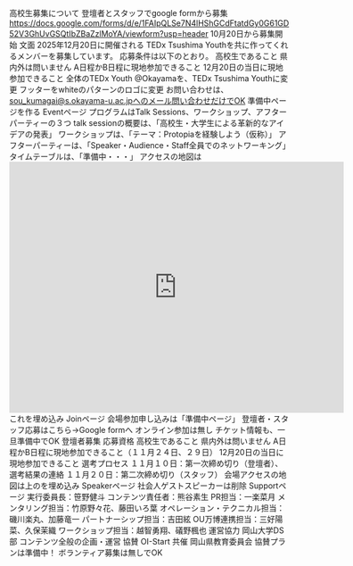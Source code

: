 高校生募集について
登壇者とスタッフでgoogle formから募集
https://docs.google.com/forms/d/e/1FAIpQLSe7N4lHShGCdFtatdGy0G61GD52V3GhUvGSQtIbZBaZzlMoYA/viewform?usp=header
10月20日から募集開始
文面
2025年12月20日に開催される TEDx Tsushima Youthを共に作ってくれるメンバーを募集しています。
応募条件は以下のとおり。
高校生であること
県内外は問いません
A日程かB日程に現地参加できること
12月20日の当日に現地参加できること
全体のTEDx Youth @Okayamaを、TEDx Tsushima Youthに変更
フッターをwhiteのパターンのロゴに変更
お問い合わせは、sou_kumagai@s.okayama-u.ac.jpへのメール問い合わせだけでOK
準備中ページを作る
Eventページ
プログラムはTalk Sessions、ワークショップ、アフターパーティーの３つ
talk sessionの概要は、「高校生・大学生による革新的なアイデアの発表」
ワークショップは、「テーマ：Protopiaを経験しよう（仮称）」
アフターパーティーは、「Speaker・Audience・Staff全員でのネットワーキング」
タイムテーブルは、「準備中・・・」
アクセスの地図は<iframe src="https://www.google.com/maps/embed?pb=!1m18!1m12!1m3!1d1681.2792170965854!2d133.92409243874778!3d34.68861343458426!2m3!1f0!2f0!3f0!3m2!1i1024!2i768!4f13.1!3m3!1m2!1s0x35540728f6aaa009%3A0x2b0e0c8bf0f8b9dd!2z5YWx6IKy5YWx5Ym144Kz44Oi44Oz44K6!5e1!3m2!1sja!2sjp!4v1760505099780!5m2!1sja!2sjp" width="600" height="450" style="border:0;" allowfullscreen="" loading="lazy" referrerpolicy="no-referrer-when-downgrade"></iframe>これを埋め込み
Joinページ
会場参加申し込みは「準備中ページ」
登壇者・スタッフ応募はこちら→Google formへ
オンライン参加は無し
チケット情報も、一旦準備中でOK
登壇者募集
応募資格
高校生であること
県内外は問いません
A日程かB日程に現地参加できること（１１月２４日、２９日）
12月20日の当日に現地参加できること
選考プロセス
１１月１０日：第一次締め切り（登壇者）、選考結果の連絡
１１月２０日：第二次締め切り（スタッフ）
会場アクセスの地図は上のを埋め込み
Speakerページ
社会人ゲストスピーカーは削除
Supportページ
実行委員長：笹野健斗
コンテンツ責任者：熊谷素生
PR担当：一楽菜月
メンタリング担当：竹原野々花、藤田いろ葉
オペレーション・テクニカル担当：磯川楽丸、加藤竜一
パートナーシップ担当：吉田絃
OU万博連携担当：三好陽菜、久保茉織
ワークショップ担当：越智勇翔、礒野楓也
運営協力
岡山大学DS部
コンテンツ全般の企画・運営
協賛
OI-Start
共催
岡山県教育委員会
協賛プランは準備中！
ボランティア募集は無しでOK